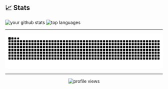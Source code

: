 ## 📈 Stats

<p align="left">
  <img src="https://github-readme-stats.vercel.app/api?username=SandiRizqi&show_icons=true&theme=radical" alt="your github stats" height="180"/>
  <img src="https://github-readme-stats.vercel.app/api/top-langs/?username=SandiRizqi&layout=donut&hide=jupyter%20notebook&theme=radical" alt="top languages" height="180"/>
</p>

---

<img src="https://raw.githubusercontent.com/SandiRizqi/SandiRizqi/output/snake.svg" alt="Snake animation" />

___

<p align="center">
  <img src="https://komarev.com/ghpvc/?username=SandiRizqi&label=Profile%20views&color=0e75b6&style=flat" alt="profile views" />
</p>
